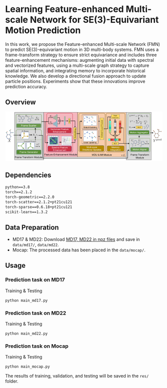 # Learning Feature-enhanced Multi-scale Network for SE(3)-Equivariant Motion Prediction


In this work, we propose the Feature-enhanced Multi-scale Network (FMN) to predict SE(3)-equivariant motion in 3D multi-body systems. FMN uses a frame-transform strategy to ensure strict equivariance and includes three feature-enhancement mechanisms: augmenting initial data with spectral and vectorized features, using a multi-scale graph strategy to capture spatial information, and integrating memory to incorporate historical knowledge. We also develop a directional fusion approach to update particle positions. Experiments show that these innovations improve prediction accuracy.


## Overview

<img src='images/pipeline_00.png'> 


## Dependencies
```
python==3.8
torch==2.1.2
torch-geometric==2.2.0
torch-scatter==2.1.2+pt21cu121
torch-sparse==0.6.18+pt21cu121
scikit-learn==1.3.2
```

## Data Preparation

+ MD17 & MD22: Download [MD17, MD22 in npz files](http://quantum-machine.org/datasets/) and save in `data/md17/`, `data/md22`.
+ Mocap: The processed data has been placed in the `data/mocap/`.

## Usage

### Prediction task on MD17
Training & Testing
```
python main_md17.py 
```


### Prediction task on MD22
Training & Testing
```
python main_md22.py 
```


### Prediction task on Mocap
Training & Testing
```
python main_mocap.py 
```
The results of training, validation, and testing will be saved in the `res/` folder.
